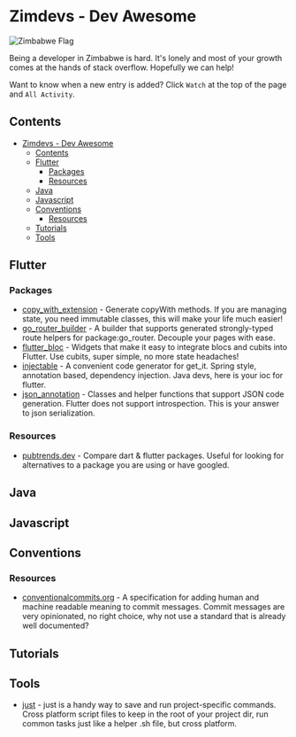 <!-- markdownlint-disable MD024 -->

# Zimdevs - Dev Awesome

![Zimbabwe Flag](https://cdn.britannica.com/33/4233-004-30998E1D/Flag-Zimbabwe.jpg)

Being a developer in Zimbabwe is hard. It's lonely and most of your growth comes at the hands of stack overflow. Hopefully we can help!

Want to know when a new entry is added? Click `Watch` at the top of the page and `All Activity`.

## Contents

- [Zimdevs - Dev Awesome](#zimdevs---dev-awesome)
  - [Contents](#contents)
  - [Flutter](#flutter)
    - [Packages](#packages)
    - [Resources](#resources)
  - [Java](#java)
  - [Javascript](#javascript)
  - [Conventions](#conventions)
    - [Resources](#resources-1)
  - [Tutorials](#tutorials)
  - [Tools](#tools)

## Flutter

### Packages

- [copy_with_extension](https://pub.dev/packages/copy_with_extension) - Generate copyWith methods. If you are managing state, you need immutable classes, this will make your life much easier!
- [go_router_builder](https://pub.dev/packages/go_router_builder) - A builder that supports generated strongly-typed route helpers for package:go_router. Decouple your pages with ease.
- [flutter_bloc](https://pub.dev/packages/flutter_bloc) - Widgets that make it easy to integrate blocs and cubits into Flutter. Use cubits, super simple, no more state headaches!
- [injectable](https://pub.dev/packages/injectable) - A convenient code generator for get_it. Spring style, annotation based, dependency injection. Java devs, here is your ioc for flutter.
- [json_annotation](https://pub.dev/packages/json_annotation) - Classes and helper functions that support JSON code generation. Flutter does not support introspection. This is your answer to json serialization.

### Resources

- [pubtrends.dev](https://pubtrends.dev/) - Compare dart & flutter packages. Useful for looking for alternatives to a package you are using or have googled.

## Java

## Javascript

## Conventions

### Resources

- [conventionalcommits.org](https://www.conventionalcommits.org/en/v1.0.0/) - A specification for adding human and machine readable meaning to commit messages. Commit messages are very opinionated, no right choice, why not use a standard that is already well documented?

## Tutorials

## Tools

- [just](https://just.systems/) - just is a handy way to save and run project-specific commands. Cross platform script files to keep in the root of your project dir, run common tasks just like a helper .sh file, but cross platform.
